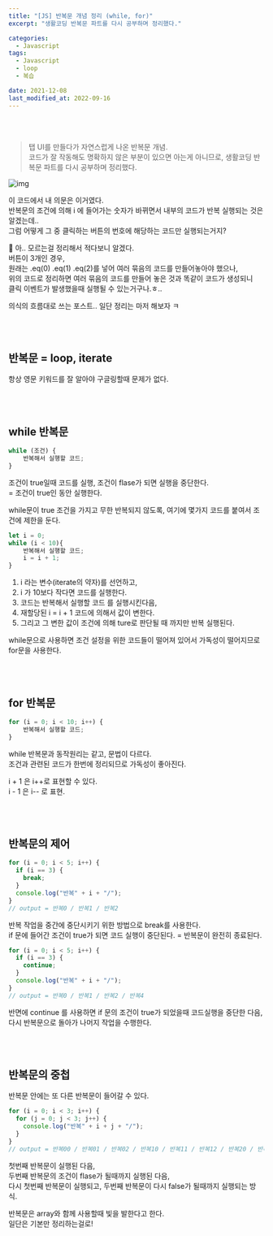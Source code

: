 ```yaml
---
title: "[JS] 반복문 개념 정리 (while, for)"
excerpt: "생활코딩 반복문 파트를 다시 공부하며 정리했다."

categories:
  - Javascript
tags:
  - Javascript
  - loop
  - 복습

date: 2021-12-08
last_modified_at: 2022-09-16
---
```


<br>
<br>

> 탭 UI를 만들다가 자연스럽게 나온 반복문 개념.<br>
> 코드가 잘 작동해도 명확하지 않은 부분이 있으면 아는게 아니므로, 생활코딩 반복문 파트를 다시 공부하며 정리했다.

![img](https://user-images.githubusercontent.com/81657811/190564460-1c062cc1-66b7-4d52-8fd0-af1fceef9da9.png)

이 코드에서 내 의문은 이거였다. <br>
반복문의 조건에 의해 i 에 들어가는 숫자가 바뀌면서 내부의 코드가 반복 실행되는 것은 알겠는데..<br>
그럼 어떻게 그 중 클릭하는 버튼의 번호에 해당하는 코드만 실행되는거지?

👀
아.. 모르는걸 정리해서 적다보니 알겠다.<br>
버튼이 3개인 경우,<br>
원래는 .eq(0) .eq(1) .eq(2)를 넣어 여러 묶음의 코드를 만들어놓아야 했으나,<br>
위의 코드로 정리하면 여러 묶음의 코드를 만들어 놓은 것과 똑같이 코드가 생성되니<br>
클릭 이벤트가 발생했을때 실행될 수 있는거구나.ㅎ..

의식의 흐름대로 쓰는 포스트.. 일단 정리는 마저 해보자 ㅋ

<br>
<br>

## 반복문 = loop, iterate

항상 영문 키워드를 잘 알아야 구글링할때 문제가 없다.

<br>
<br>

## while 반복문

```javascript
while (조건) {
    반복해서 실행할 코드;
}
```

조건이 true일때 코드를 실행, 조건이 flase가 되면 실행을 중단한다.<br>
= 조건이 true인 동안 실행한다.<br>

while문이 true 조건을 가지고 무한 반복되지 않도록, 여기에 몇가지 코드를 붙여서 조건에 제한을 둔다.

```javascript
let i = 0;
while (i < 10){
    반복해서 실행할 코드;
    i = i + 1;
}
```

1. i 라는 변수(iterate의 약자)를 선언하고,
2. i 가 10보다 작다면 코드를 실행한다.
3. 코드는 반복해서 실행할 코드 를 실행시킨다음,
4. 재할당된 i = i + 1 코드에 의해서 값이 변한다.
5. 그리고 그 변한 값이 조건에 의해 ture로 판단될 때 까지만 반복 실행된다.

while문으로 사용하면 조건 설정을 위한 코드들이 떨어져 있어서 가독성이 떨어지므로 for문을 사용한다.

<br>
<br>

## for 반복문

```javascript
for (i = 0; i < 10; i++) {
    반복해서 실행할 코드;
}
```

while 반복문과 동작원리는 같고, 문법이 다르다. <br>
조건과 관련된 코드가 한번에 정리되므로 가독성이 좋아진다.

i + 1 은 i++로 표현할 수 있다.<br>
i - 1 은 i-- 로 표현.

<br>
<br>

## 반복문의 제어

```javascript
for (i = 0; i < 5; i++) {
  if (i == 3) {
    break;
  }
  console.log("반복" + i + "/");
}
// output = 반복0 / 반복1 / 반복2
```

반복 작업을 중간에 중단시키기 위한 방법으로 break를 사용한다. <br>
if 문에 들어간 조건이 true가 되면 코드 실행이 중단된다. = 반복문이 완전히 종료된다.

```javascript
for (i = 0; i < 5; i++) {
  if (i == 3) {
    continue;
  }
  console.log("반복" + i + "/");
}
// output = 반복0 / 반복1 / 반복2 / 반복4
```

반면에 continue 를 사용하면 if 문의 조건이 true가 되었을때 코드실행을 중단한 다음,<br>
다시 반복문으로 돌아가 나머지 작업을 수행한다.

<br>
<br>

## 반복문의 중첩

반복문 안에는 또 다른 반복문이 들어갈 수 있다.

```javascript
for (i = 0; i < 3; i++) {
  for (j = 0; j < 3; j++) {
    console.log("반복" + i + j + "/");
  }
}
// output = 반복00 / 반복01 / 반복02 / 반복10 / 반복11 / 반복12 / 반복20 / 반복21 / 반복22
```

첫번째 반복문이 실행된 다음, <br>
두번째 반복문의 조건이 flase가 될때까지 실행된 다음,<br>
다시 첫번째 반복문이 실행되고, 두번째 반복문이 다시 false가 될때까지 실행되는 방식.

반복문은 array와 함께 사용할때 빛을 발한다고 한다. <br>
일단은 기본만 정리하는걸로!
